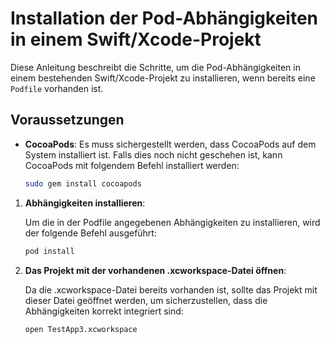# Installation der Pod-Abhängigkeiten in einem Swift/Xcode-Projekt

Diese Anleitung beschreibt die Schritte, um die Pod-Abhängigkeiten in einem bestehenden Swift/Xcode-Projekt zu installieren, wenn bereits eine `Podfile` vorhanden ist.

## Voraussetzungen

- **CocoaPods**: Es muss sichergestellt werden, dass CocoaPods auf dem System installiert ist. Falls dies noch nicht geschehen ist, kann CocoaPods mit folgendem Befehl installiert werden:

  ```bash
  sudo gem install cocoapods

1. **Abhängigkeiten installieren**:

   Um die in der Podfile angegebenen Abhängigkeiten zu installieren, wird der folgende Befehl ausgeführt:

   ```bash
   pod install

2. **Das Projekt mit der vorhandenen .xcworkspace-Datei öffnen**:

    Da die .xcworkspace-Datei bereits vorhanden ist, sollte das Projekt mit dieser Datei geöffnet werden, um sicherzustellen, dass die Abhängigkeiten korrekt integriert sind:

   ```bash
   open TestApp3.xcworkspace